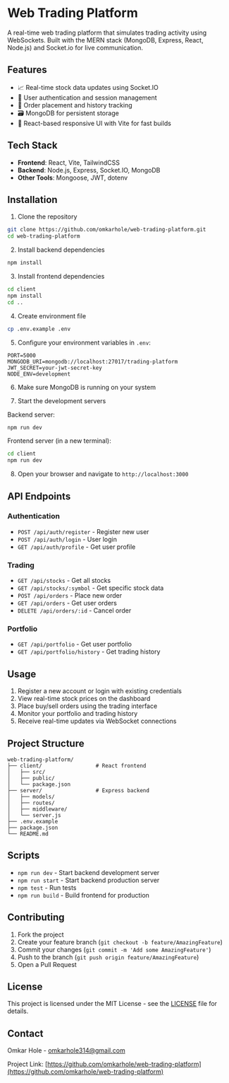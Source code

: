# Web Trading Platform

A real-time web trading platform that simulates trading activity using WebSockets. Built with the MERN stack (MongoDB, Express, React, Node.js) and Socket.io for live communication.

## Features

- 📈 Real-time stock data updates using Socket.IO
- 👤 User authentication and session management
- 🧾 Order placement and history tracking
- 🗃️ MongoDB for persistent storage
- 🎨 React-based responsive UI with Vite for fast builds

## Tech Stack

- **Frontend**: React, Vite, TailwindCSS
- **Backend**: Node.js, Express, Socket.IO, MongoDB
- **Other Tools**: Mongoose, JWT, dotenv

## Installation

1. Clone the repository
```bash
git clone https://github.com/omkarhole/web-trading-platform.git
cd web-trading-platform
```

2. Install backend dependencies
```bash
npm install
```

3. Install frontend dependencies
```bash
cd client
npm install
cd ..
```

4. Create environment file
```bash
cp .env.example .env
```

5. Configure your environment variables in `.env`:
```
PORT=5000
MONGODB_URI=mongodb://localhost:27017/trading-platform
JWT_SECRET=your-jwt-secret-key
NODE_ENV=development
```

6. Make sure MongoDB is running on your system

7. Start the development servers

Backend server:
```bash
npm run dev
```

Frontend server (in a new terminal):
```bash
cd client
npm run dev
```

8. Open your browser and navigate to `http://localhost:3000`

## API Endpoints

### Authentication
- `POST /api/auth/register` - Register new user
- `POST /api/auth/login` - User login
- `GET /api/auth/profile` - Get user profile

### Trading
- `GET /api/stocks` - Get all stocks
- `GET /api/stocks/:symbol` - Get specific stock data
- `POST /api/orders` - Place new order
- `GET /api/orders` - Get user orders
- `DELETE /api/orders/:id` - Cancel order

### Portfolio
- `GET /api/portfolio` - Get user portfolio
- `GET /api/portfolio/history` - Get trading history

## Usage

1. Register a new account or login with existing credentials
2. View real-time stock prices on the dashboard
3. Place buy/sell orders using the trading interface
4. Monitor your portfolio and trading history
5. Receive real-time updates via WebSocket connections

## Project Structure

```
web-trading-platform/
├── client/                 # React frontend
│   ├── src/
│   ├── public/
│   └── package.json
├── server/                 # Express backend
│   ├── models/
│   ├── routes/
│   ├── middleware/
│   └── server.js
├── .env.example
├── package.json
└── README.md
```

## Scripts

- `npm run dev` - Start backend development server
- `npm run start` - Start backend production server
- `npm test` - Run tests
- `npm run build` - Build frontend for production

## Contributing

1. Fork the project
2. Create your feature branch (`git checkout -b feature/AmazingFeature`)
3. Commit your changes (`git commit -m 'Add some AmazingFeature'`)
4. Push to the branch (`git push origin feature/AmazingFeature`)
5. Open a Pull Request

## License

This project is licensed under the MIT License - see the [LICENSE](LICENSE) file for details.

## Contact

Omkar Hole - omkarhole314@gmail.com

Project Link: [https://github.com/omkarhole/web-trading-platform](https://github.com/omkarhole/web-trading-platform)
